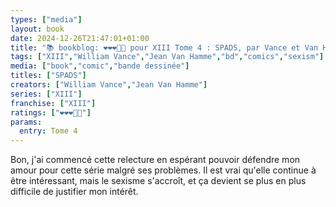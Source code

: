 ```yaml
---
types: ["media"]
layout: book
date: 2024-12-26T21:47:01+01:00
title: "📚 bookblog: ❤️❤️❤️🖤🖤 pour XIII Tome 4 : SPADS, par Vance et Van Hamme"
tags: ["XIII","William Vance","Jean Van Hamme","bd","comics","sexism"]
media: ["book","comic","bande dessinée"]
titles: ["SPADS"]
creators: ["William Vance","Jean Van Hamme"]
series: ["XIII"]
franchise: ["XIII"]
ratings: ["❤️❤️❤️🖤🖤"]
params:
  entry: Tome 4
---
```


Bon, j'ai commencé cette relecture en espérant pouvoir défendre mon amour pour cette série malgré ses problèmes. Il est vrai qu'elle continue à être intéressant, mais le sexisme s'accroît, et ça devient se plus en plus difficile de justifier mon intérêt.
